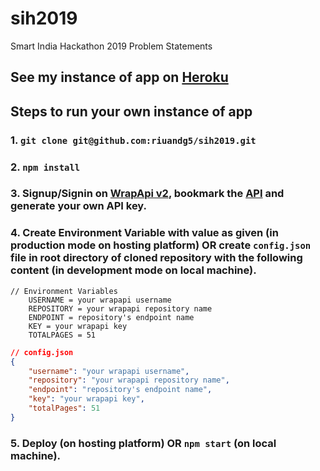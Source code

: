 # sih2019
Smart India Hackathon 2019 Problem Statements

## See my instance of app on [Heroku](https://sih19.herokuapp.com)

## Steps to run your own instance of app
### 1. `git clone git@github.com:riuandg5/sih2019.git`
### 2. `npm install`
### 3. Signup/Signin on [WrapApi v2](https://wrapapi.com/), bookmark the [API](https://wrapapi.com/api/riuandg5/sih/problems2019/latest) and generate your own API key.
### 4. Create Environment Variable with value as given (in production mode on hosting platform) OR create `config.json` file in root directory of cloned repository with the following content (in development mode on local machine).
```
// Environment Variables
    USERNAME = your wrapapi username
    REPOSITORY = your wrapapi repository name
    ENDPOINT = repository's endpoint name
    KEY = your wrapapi key
    TOTALPAGES = 51
```
```json
// config.json
{
    "username": "your wrapapi username",
    "repository": "your wrapapi repository name",
    "endpoint": "repository's endpoint name",
    "key": "your wrapapi key",
    "totalPages": 51
}
```
### 5. Deploy (on hosting platform) OR `npm start` (on local machine).
